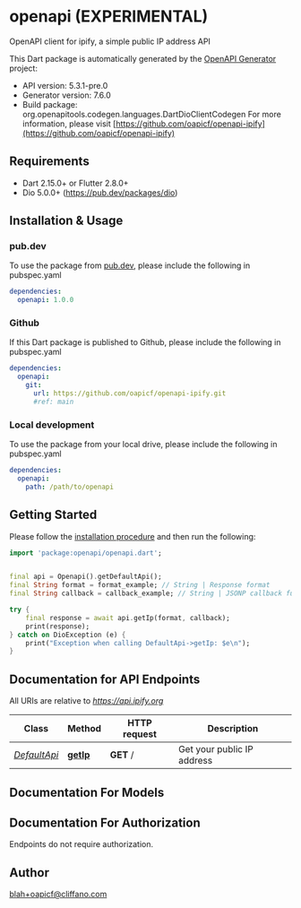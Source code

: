 # openapi (EXPERIMENTAL)
OpenAPI client for ipify, a simple public IP address API

This Dart package is automatically generated by the [OpenAPI Generator](https://openapi-generator.tech) project:

- API version: 5.3.1-pre.0
- Generator version: 7.6.0
- Build package: org.openapitools.codegen.languages.DartDioClientCodegen
For more information, please visit [https://github.com/oapicf/openapi-ipify](https://github.com/oapicf/openapi-ipify)

## Requirements

* Dart 2.15.0+ or Flutter 2.8.0+
* Dio 5.0.0+ (https://pub.dev/packages/dio)

## Installation & Usage

### pub.dev
To use the package from [pub.dev](https://pub.dev), please include the following in pubspec.yaml
```yaml
dependencies:
  openapi: 1.0.0
```

### Github
If this Dart package is published to Github, please include the following in pubspec.yaml
```yaml
dependencies:
  openapi:
    git:
      url: https://github.com/oapicf/openapi-ipify.git
      #ref: main
```

### Local development
To use the package from your local drive, please include the following in pubspec.yaml
```yaml
dependencies:
  openapi:
    path: /path/to/openapi
```

## Getting Started

Please follow the [installation procedure](#installation--usage) and then run the following:

```dart
import 'package:openapi/openapi.dart';


final api = Openapi().getDefaultApi();
final String format = format_example; // String | Response format
final String callback = callback_example; // String | JSONP callback function name

try {
    final response = await api.getIp(format, callback);
    print(response);
} catch on DioException (e) {
    print("Exception when calling DefaultApi->getIp: $e\n");
}

```

## Documentation for API Endpoints

All URIs are relative to *https://api.ipify.org*

Class | Method | HTTP request | Description
------------ | ------------- | ------------- | -------------
[*DefaultApi*](doc/DefaultApi.md) | [**getIp**](doc/DefaultApi.md#getip) | **GET** / | Get your public IP address


## Documentation For Models



## Documentation For Authorization

Endpoints do not require authorization.


## Author

blah+oapicf@cliffano.com

